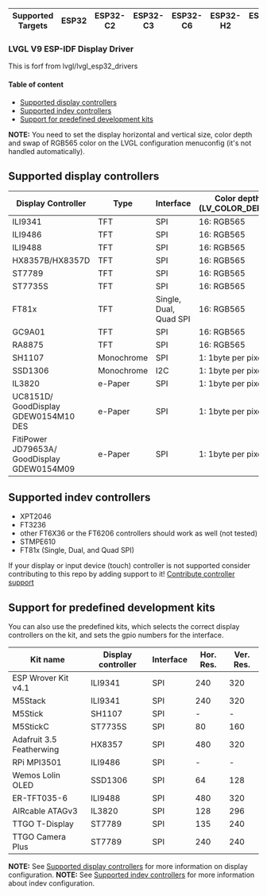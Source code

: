 | Supported Targets | ESP32 | ESP32-C2 | ESP32-C3 | ESP32-C6 | ESP32-H2 | ESP32-P4 | ESP32-S2 | ESP32-S3 |
| ----------------- | ----- | -------- | -------- | -------- | -------- | -------- | -------- | -------- |

### LVGL V9 ESP-IDF Display Driver

This is forf from lvgl/lvgl_esp32_drivers

#### Table of content
- [Supported display controllers](#supported-display-controllers)
- [Supported indev controllers](#supported-indev-controllers)
- [Support for predefined development kits](#support-for-predefined-development-kits)

**NOTE:** You need to set the display horizontal and vertical size, color depth and
swap of RGB565 color on the LVGL configuration menuconfig (it's not handled automatically).


## Supported display controllers


| Display Controller                          | Type       | Interface              | Color depth (LV_COLOR_DEPTH) | Swap RGB565 color (LV_COLOR_16_SWAP)   |
|---------------------------------------------|------------|------------------------|------------------------------|----------------------------------------|
| ILI9341                                     | TFT        | SPI                    | 16: RGB565                   | Yes                                    |
| ILI9486                                     | TFT        | SPI                    | 16: RGB565                   | Yes                                    |
| ILI9488                                     | TFT        | SPI                    | 16: RGB565                   | No                                     |
| HX8357B/HX8357D                             | TFT        | SPI                    | 16: RGB565                   | Yes                                    |
| ST7789                                      | TFT        | SPI                    | 16: RGB565                   | Yes                                    |
| ST7735S                                     | TFT        | SPI                    | 16: RGB565                   | Yes                                    |
| FT81x                                       | TFT        | Single, Dual, Quad SPI | 16: RGB565                   | No                                     |
| GC9A01                                      | TFT        | SPI                    | 16: RGB565                   | Yes                                    |
| RA8875                                      | TFT        | SPI                    | 16: RGB565                   | Yes                                    |
| SH1107                                      | Monochrome | SPI                    | 1: 1byte per pixel           | No                                     |
| SSD1306                                     | Monochrome | I2C                    | 1: 1byte per pixel           | No                                     |
| IL3820                                      | e-Paper    | SPI                    | 1: 1byte per pixel           | No                                     |
| UC8151D/ GoodDisplay GDEW0154M10 DES        | e-Paper    | SPI                    | 1: 1byte per pixel           | No                                     |
| FitiPower JD79653A/ GoodDisplay GDEW0154M09 | e-Paper    | SPI                    | 1: 1byte per pixel           | No                                     |

## Supported indev controllers

- XPT2046
- FT3236
- other FT6X36 or the FT6206 controllers should work as well (not tested)
- STMPE610
- FT81x (Single, Dual, and Quad SPI)

If your display or input device (touch) controller is not supported consider contributing to this repo by
adding support to it! [Contribute controller support](CONTRIBUTE_CONTROLLER_SUPPORT.md)

## Support for predefined development kits

You can also use the predefined kits, which selects the correct display controllers on the kit,
and sets the gpio numbers for the interface.

| Kit name                  | Display controller    | Interface | Hor. Res. | Ver. Res. |
|---------------------------|-----------------------|-----------|-----------|-----------|
| ESP Wrover Kit v4.1       | ILI9341               | SPI       | 240       | 320       |
| M5Stack                   | ILI9341               | SPI       | 240       | 320       |
| M5Stick                   | SH1107                | SPI       | -         | -         |
| M5StickC                  | ST7735S               | SPI       | 80        | 160       |
| Adafruit 3.5 Featherwing  | HX8357                | SPI       | 480       | 320       |
| RPi MPI3501               | ILI9486               | SPI       | -         | -         |
| Wemos Lolin OLED          | SSD1306               | SPI       | 64        | 128       |
| ER-TFT035-6               | ILI9488               | SPI       | 480       | 320       |
| AIRcable ATAGv3           | IL3820                | SPI       | 128       | 296       |
| TTGO T-Display            | ST7789                | SPI       | 135       | 240       |
| TTGO Camera Plus          | ST7789                | SPI       | 240       | 240       |

**NOTE:** See [Supported display controllers](#supported-display-controllers) for more information on display configuration.
**NOTE:** See [Supported indev controllers](#supported-indev-controllers) for more information about indev configuration.

